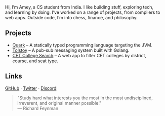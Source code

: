 Hi, I’m Amey, a CS student from India. I like building stuff, exploring tech, and learning by doing. I’ve worked on a range of projects, from compilers to web apps. Outside code, I’m into chess, finance, and philosophy.

## Projects

- [Quark](https://github.com/tervicke/quarkCompiler) – A statically typed programming language targeting the JVM.
- [Tolstoy](https://github.com/tervicke/tolstoy) – A pub-sub messaging system built with Golang.
- [CET College Search](https://github.com/tervicke/CET_college_search) – A web app to filter CET colleges by district, course, and seat type.

## Links

[GitHub](https://github.com/tervicke) · [Twitter](https://twitter.com/amey) · [Discord](https://discord.com/users/amey)

> "Study hard what interests you the most in the most undisciplined, irreverent, and original manner possible."  
> — Richard Feynman

